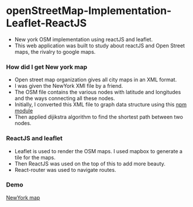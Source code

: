 # openStreetMap-Implementation-Leaflet-ReactJS
- New york OSM implementation using reactJS and leaflet.
- This web application was built to study about reactJS and Open Street maps, the rivalry to google maps.

### How did I get New york map
- Open street map organization gives all city maps in an XML format.
- I was given the NewYork XMl file by a friend.
- The OSM file contains the various nodes with latitude and longitudes and the ways connecting all these nodes.
- Initially, I converted this XML file to graph data structure using this [npm module](https://www.npmjs.com/package/osm-to-graph)
- Then applied dijikstra algorithm to find the shortest path between two nodes.

### ReactJS and leaflet
- Leaflet is used to render the OSM maps. I used mapbox to generate a tile for the maps.
- Then ReactJS was used on the top of this to add more beauty.
- React-router was used to navigate routes.

### Demo
[NewYork map](https://hammerheadinterview.herokuapp.com)
